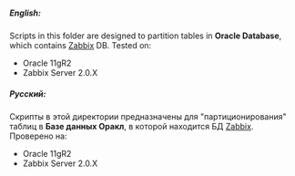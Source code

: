 ##### English:
Scripts in this folder are designed to partition tables in **Oracle Database**, which contains [Zabbix](http://www.zabbix.com) DB.
Tested on:

* Oracle 11gR2
* Zabbix Server 2.0.X


##### Русский:
Скрипты в этой директории предназначены для "партиционирования" таблиц в **Базе данных Оракл**, в которой находится БД [Zabbix](http://www.zabbix.com).
Проверено на:

* Oracle 11gR2
* Zabbix Server 2.0.X
